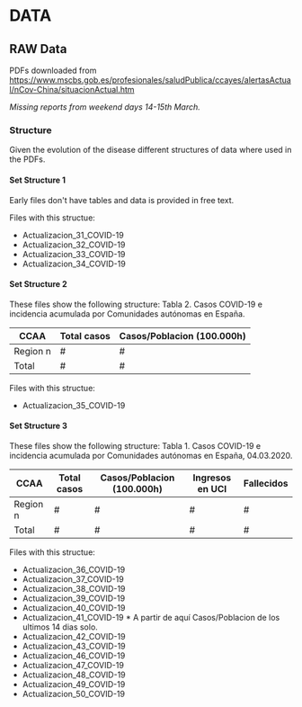 # DATA

## RAW Data
PDFs downloaded from https://www.mscbs.gob.es/profesionales/saludPublica/ccayes/alertasActual/nCov-China/situacionActual.htm

*Missing reports from weekend days 14-15th March.*

### Structure
Given the evolution of the disease different structures of data where used in the PDFs.

#### Set Structure 1
Early files don't have tables and data is provided in free text.

Files with this structue:
 * Actualizacion_31_COVID-19
 * Actualizacion_32_COVID-19
 * Actualizacion_33_COVID-19
 * Actualizacion_34_COVID-19


#### Set Structure 2
These files show the following structure:
Tabla 2. Casos COVID-19 e incidencia acumulada por Comunidades autónomas en España.

| CCAA  | Total casos | Casos/Poblacion (100.000h) 
|---|---|---|
| Region n  | # | # |
| Total     | # | # |

Files with this structue:
 * Actualizacion_35_COVID-19

#### Set Structure 3
These files show the following structure:
Tabla 1. Casos COVID-19 e incidencia acumulada por Comunidades autónomas en España, 04.03.2020.

| CCAA  | Total casos | Casos/Poblacion (100.000h) | Ingresos en UCI | Fallecidos
|---|---|---|---|---|
| Region n  | # | # | # | # |
| Total     | # | # | # | # |

Files with this structue:
 * Actualizacion_36_COVID-19
 * Actualizacion_37_COVID-19
 * Actualizacion_38_COVID-19
 * Actualizacion_39_COVID-19
 * Actualizacion_40_COVID-19
 * Actualizacion_41_COVID-19 * A partir de aquí Casos/Poblacion de los ultimos 14 dias solo.
 * Actualizacion_42_COVID-19
 * Actualizacion_43_COVID-19
 * Actualizacion_46_COVID-19
 * Actualizacion_47_COVID-19
 * Actualizacion_48_COVID-19
 * Actualizacion_49_COVID-19
 * Actualizacion_50_COVID-19